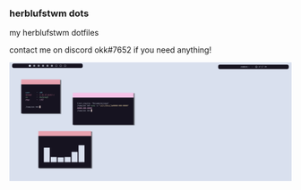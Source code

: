 ### herblufstwm dots
my herblufstwm dotfiles

contact me on discord okk#7652 if you need anything!

<img src="./rice.png">
